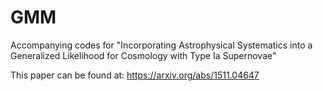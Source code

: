 # GMM
Accompanying codes for "Incorporating Astrophysical Systematics into a Generalized Likelihood for Cosmology with Type Ia Supernovae"

This paper can be found at: https://arxiv.org/abs/1511.04647
